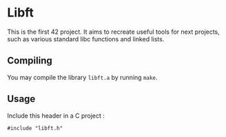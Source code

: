 # Libft

This is the first 42 project. It aims to recreate useful tools for next projects, such as various standard libc functions and linked lists.

## Compiling

You may compile the library `libft.a` by running `make`.

## Usage

Include this header in a C project :  

`#include "libft.h"`
